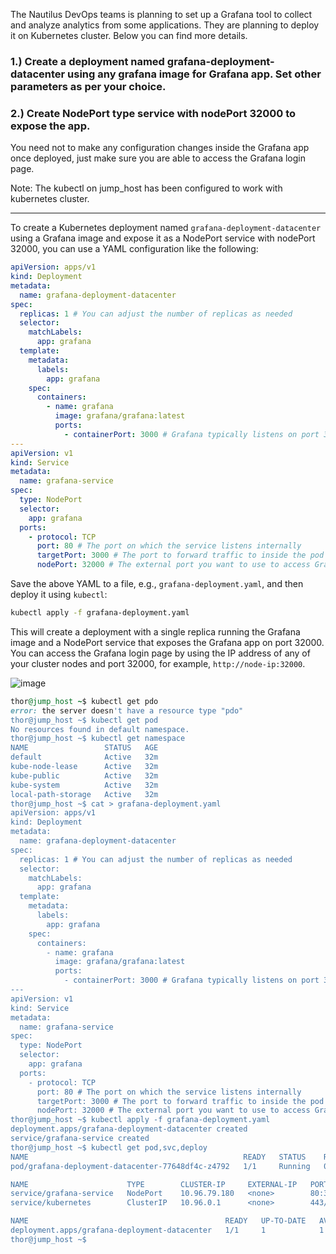 The Nautilus DevOps teams is planning to set up a Grafana tool to collect and analyze analytics from some applications. They are planning to deploy it on Kubernetes cluster. Below you can find more details.



### 1.) Create a deployment named grafana-deployment-datacenter using any grafana image for Grafana app. Set other parameters as per your choice.


### 2.) Create NodePort type service with nodePort 32000 to expose the app.


You need not to make any configuration changes inside the Grafana app once deployed, just make sure you are able to access the Grafana login page.


Note: The kubectl on jump_host has been configured to work with kubernetes cluster.

--------------------------------------------------------------------------------------------------------------------------------------------------------------

To create a Kubernetes deployment named `grafana-deployment-datacenter` using a Grafana image and expose it as a NodePort service with nodePort 32000, you can use a YAML configuration like the following:

```yaml
apiVersion: apps/v1
kind: Deployment
metadata:
  name: grafana-deployment-datacenter
spec:
  replicas: 1 # You can adjust the number of replicas as needed
  selector:
    matchLabels:
      app: grafana
  template:
    metadata:
      labels:
        app: grafana
    spec:
      containers:
        - name: grafana
          image: grafana/grafana:latest
          ports:
            - containerPort: 3000 # Grafana typically listens on port 3000
---
apiVersion: v1
kind: Service
metadata:
  name: grafana-service
spec:
  type: NodePort
  selector:
    app: grafana
  ports:
    - protocol: TCP
      port: 80 # The port on which the service listens internally
      targetPort: 3000 # The port to forward traffic to inside the pod
      nodePort: 32000 # The external port you want to use to access Grafana
```

Save the above YAML to a file, e.g., `grafana-deployment.yaml`, and then deploy it using `kubectl`:

```bash
kubectl apply -f grafana-deployment.yaml
```

This will create a deployment with a single replica running the Grafana image and a NodePort service that exposes the Grafana app on port 32000. You can access the Grafana login page by using the IP address of any of your cluster nodes and port 32000, for example, `http://node-ip:32000`.



![image](https://github.com/Althaf-official/xFusionCorp_kubernetes_Task/assets/105126131/e5b2737d-3116-4d75-b121-2b21bbd22b39)

```ruby
thor@jump_host ~$ kubectl get pdo
error: the server doesn't have a resource type "pdo"
thor@jump_host ~$ kubectl get pod
No resources found in default namespace.
thor@jump_host ~$ kubectl get namespace
NAME                 STATUS   AGE
default              Active   32m
kube-node-lease      Active   32m
kube-public          Active   32m
kube-system          Active   32m
local-path-storage   Active   32m
thor@jump_host ~$ cat > grafana-deployment.yaml
apiVersion: apps/v1
kind: Deployment
metadata:
  name: grafana-deployment-datacenter
spec:
  replicas: 1 # You can adjust the number of replicas as needed
  selector:
    matchLabels:
      app: grafana
  template:
    metadata:
      labels:
        app: grafana
    spec:
      containers:
        - name: grafana
          image: grafana/grafana:latest
          ports:
            - containerPort: 3000 # Grafana typically listens on port 3000
---
apiVersion: v1
kind: Service
metadata:
  name: grafana-service
spec:
  type: NodePort
  selector:
    app: grafana
  ports:
    - protocol: TCP
      port: 80 # The port on which the service listens internally
      targetPort: 3000 # The port to forward traffic to inside the pod
      nodePort: 32000 # The external port you want to use to access Grafana
thor@jump_host ~$ kubectl apply -f grafana-deployment.yaml
deployment.apps/grafana-deployment-datacenter created
service/grafana-service created
thor@jump_host ~$ kubectl get pod,svc,deploy
NAME                                                READY   STATUS    RESTARTS   AGE
pod/grafana-deployment-datacenter-77648df4c-z4792   1/1     Running   0          17s

NAME                      TYPE        CLUSTER-IP     EXTERNAL-IP   PORT(S)        AGE
service/grafana-service   NodePort    10.96.79.180   <none>        80:32000/TCP   17s
service/kubernetes        ClusterIP   10.96.0.1      <none>        443/TCP        34m

NAME                                            READY   UP-TO-DATE   AVAILABLE   AGE
deployment.apps/grafana-deployment-datacenter   1/1     1            1           17s
thor@jump_host ~$ 
```
